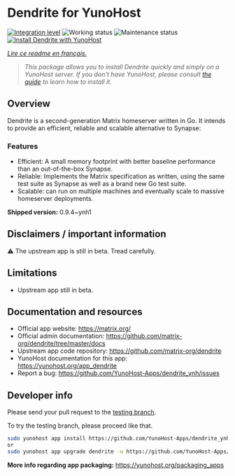 <!--
N.B.: This README was automatically generated by https://github.com/YunoHost/apps/tree/master/tools/README-generator
It shall NOT be edited by hand.
-->

# Dendrite for YunoHost

[![Integration level](https://dash.yunohost.org/integration/dendrite.svg)](https://dash.yunohost.org/appci/app/dendrite) ![Working status](https://ci-apps.yunohost.org/ci/badges/dendrite.status.svg) ![Maintenance status](https://ci-apps.yunohost.org/ci/badges/dendrite.maintain.svg)  
[![Install Dendrite with YunoHost](https://install-app.yunohost.org/install-with-yunohost.svg)](https://install-app.yunohost.org/?app=dendrite)

*[Lire ce readme en français.](./README_fr.md)*

> *This package allows you to install Dendrite quickly and simply on a YunoHost server.
If you don't have YunoHost, please consult [the guide](https://yunohost.org/#/install) to learn how to install it.*

## Overview

Dendrite is a second-generation Matrix homeserver written in Go. It intends to provide an efficient, reliable and scalable alternative to Synapse:

### Features

- Efficient: A small memory footprint with better baseline performance than an out-of-the-box Synapse.
- Reliable: Implements the Matrix specification as written, using the same test suite as Synapse as well as a brand new Go test suite.
- Scalable: can run on multiple machines and eventually scale to massive homeserver deployments.


**Shipped version:** 0.9.4~ynh1

## Disclaimers / important information

:warning: The upstream app is still in beta. Tread carefully.

## Limitations

* Upstream app still in beta.

## Documentation and resources

* Official app website: <https://matrix.org/>
* Official admin documentation: <https://github.com/matrix-org/dendrite/tree/master/docs>
* Upstream app code repository: <https://github.com/matrix-org/dendrite>
* YunoHost documentation for this app: <https://yunohost.org/app_dendrite>
* Report a bug: <https://github.com/YunoHost-Apps/dendrite_ynh/issues>

## Developer info

Please send your pull request to the [testing branch](https://github.com/YunoHost-Apps/dendrite_ynh/tree/testing).

To try the testing branch, please proceed like that.

``` bash
sudo yunohost app install https://github.com/YunoHost-Apps/dendrite_ynh/tree/testing --debug
or
sudo yunohost app upgrade dendrite -u https://github.com/YunoHost-Apps/dendrite_ynh/tree/testing --debug
```

**More info regarding app packaging:** <https://yunohost.org/packaging_apps>
